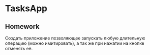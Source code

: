 # TasksApp
Homework
-
Создать приложение позволяющее запускать любую длительную операцию (можно имитировать),
а так же при нажатии на кнопке отменять её.
